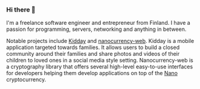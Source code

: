 ### Hi there 👋

I'm a freelance software engineer and entrepreneur from Finland. I have a passion for programming, servers, networking and anything in between.

Notable projects include [Kidday](https://kidday.com) and [nanocurrency-web](https://github.com/numsu/nanocurrency-web-js). Kidday is a mobile application targeted towards families. It allows users to build a closed community around their families and share photos and videos of their children to loved ones in a social media style setting. Nanocurrency-web is a cryptography library that offers several high-level easy-to-use interfaces for developers helping them develop applications on top of the [Nano](https://nano.org) cryptocurrency.
